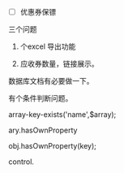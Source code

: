 * [ ] 优惠券保镖

三个问题

1. 个excel 导出功能

2. 应收券数量，链接展示。

数据库文档有必要做一下。

有个条件判断问题。

array-key-exists\('name',$array\);

ary.hasOwnProperty

obj.hasOwnProperty\(key\);



control.



